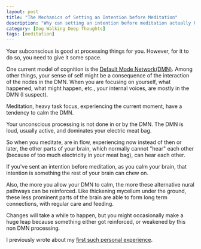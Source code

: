 ```yaml
---
layout: post
title: "The Mechanics of Setting an Intention before Meditation"
description: "Why can setting an intention before meditation actually have a huge impact?"
category: [Dog Walking Deep Thoughts]
tags: [meditation]
---
```


Your subconscious is good at processing things for you. However, for it to do so, you need to 
give it some space.

One current model of cognition is the [Default Mode Network(DMN)](https://en.wikipedia.org/wiki/Default_mode_network).
Among other things, your sense of self might be a consequence of the interaction of the nodes in the DMN.
When you are focusing on yourself, what happened, what might happen, etc., your internal voices, are mostly 
in the DMN (I suspect).

Meditation, heavy task focus, experiencing the current moment, have a tendency to calm the DMN.

Your unconscious processing is not done in or by the DMN. The DMN is loud, usually active, and dominates your electric
meat bag.

So when you meditate, are in flow, experiencing now instead of then or later, the other parts of your brain, 
which normally cannot "hear" each other (because of too much electricity in your meat bag), can hear each other.

If you've sent an intention before meditation, as you calm your brain, that intention is something the rest of your
brain can chew on. 

Also, the more you allow your DMN to calm, the more these alternative nural pathways can be reinforced. 
Like thickening mycelium under the ground, these less prominent parts of the brain are able to form long term
connections, with regular care and feeding.

Changes will take a while to happen, but you might occasionally make a huge leap because something either got 
reinforced, or weakened by this non DMN processing.

I previously wrote about my [first such personal experience](https://schuchert.github.io/dog%20walking%20deep%20thoughts/2021/01/14/FirstThingINoticedFromDailyMeditation.html).
